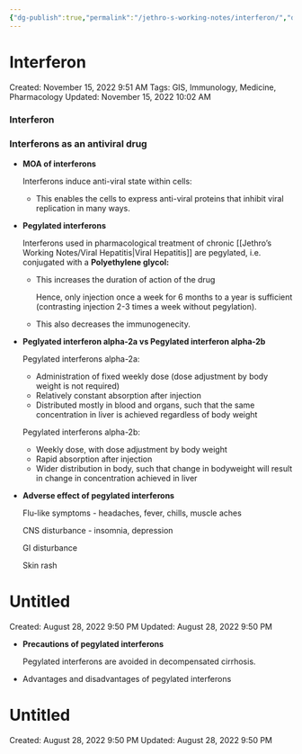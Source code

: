```yaml
---
{"dg-publish":true,"permalink":"/jethro-s-working-notes/interferon/","dgPassFrontmatter":true}
---
```



# Interferon

Created: November 15, 2022 9:51 AM
Tags: GIS, Immunology, Medicine, Pharmacology
Updated: November 15, 2022 10:02 AM

### Interferon

### Interferons as an antiviral drug

- ************************************MOA of interferons************************************
    
    Interferons induce anti-viral state within cells:
    
    - This enables the cells to express anti-viral proteins that inhibit viral replication in many ways.
- **********************************************Pegylated interferons**********************************************
    
    Interferons used in pharmacological treatment of chronic [[Jethro’s Working Notes/Viral Hepatitis\|Viral Hepatitis]] are pegylated, i.e. conjugated with a ********************Polyethylene glycol:********************
    
    - This increases the duration of action of the drug
        
        Hence, only injection once a week for 6 months to a year is sufficient (contrasting injection 2-3 times a week without pegylation).
        
    - This also decreases the immunogenecity.
- ******************************************************************Peglyated interferon alpha-2a vs Pegylated interferon alpha-2b******************************************************************
    
    Pegylated interferons alpha-2a:
    
    - Administration of fixed weekly dose (dose adjustment by body weight is not required)
    - Relatively constant absorption after injection
    - Distributed mostly in blood and organs, such that the same concentration in liver is achieved regardless of body weight
    
    Pegylated interferons alpha-2b:
    
    - Weekly dose, with dose adjustment by body weight
    - Rapid absorption after injection
    - Wider distribution in body, such that change in bodyweight will result in change in concentration achieved in liver
- ******************************************************************************Adverse effect of pegylated interferons******************************************************************************
    
    Flu-like symptoms - headaches, fever, chills, muscle aches
    
    CNS disturbance - insomnia, depression
    
    GI disturbance
    
    Skin rash
    
    
<div class="transclusion internal-embed is-loaded"><div class="markdown-embed">





# Untitled

Created: August 28, 2022 9:50 PM
Updated: August 28, 2022 9:50 PM

</div></div>

    
- **********************Precautions of pegylated interferons**********************
    
    Pegylated interferons are avoided in decompensated cirrhosis.
    
- Advantages and disadvantages of pegylated interferons
    
    
<div class="transclusion internal-embed is-loaded"><div class="markdown-embed">





# Untitled

Created: August 28, 2022 9:50 PM
Updated: August 28, 2022 9:50 PM

</div></div>
